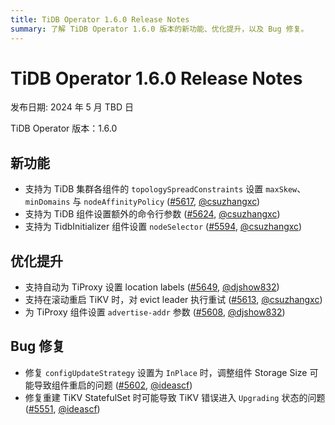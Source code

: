 ```yaml
---
title: TiDB Operator 1.6.0 Release Notes
summary: 了解 TiDB Operator 1.6.0 版本的新功能、优化提升，以及 Bug 修复。
---
```


# TiDB Operator 1.6.0 Release Notes

发布日期: 2024 年 5 月 TBD 日

TiDB Operator 版本：1.6.0

## 新功能

- 支持为 TiDB 集群各组件的 `topologySpreadConstraints` 设置 `maxSkew`、`minDomains` 与 `nodeAffinityPolicy` ([#5617](https://github.com/pingcap/tidb-operator/pull/5617), [@csuzhangxc](https://github.com/csuzhangxc))
- 支持为 TiDB 组件设置额外的命令行参数 ([#5624](https://github.com/pingcap/tidb-operator/pull/5624), [@csuzhangxc](https://github.com/csuzhangxc))
- 支持为 TidbInitializer 组件设置 `nodeSelector` ([#5594](https://github.com/pingcap/tidb-operator/pull/5594), [@csuzhangxc](https://github.com/csuzhangxc))

## 优化提升

- 支持自动为 TiProxy 设置 location labels ([#5649](https://github.com/pingcap/tidb-operator/pull/5649), [@djshow832](https://github.com/djshow832))
- 支持在滚动重启 TiKV 时，对 evict leader 执行重试 ([#5613](https://github.com/pingcap/tidb-operator/pull/5613), [@csuzhangxc](https://github.com/csuzhangxc))
- 为 TiProxy 组件设置 `advertise-addr` 参数 ([#5608](https://github.com/pingcap/tidb-operator/pull/5608), [@djshow832](https://github.com/djshow832))

## Bug 修复

- 修复 `configUpdateStrategy` 设置为 `InPlace` 时，调整组件 Storage Size 可能导致组件重启的问题 ([#5602](https://github.com/pingcap/tidb-operator/pull/5602), [@ideascf](https://github.com/ideascf))
- 修复重建 TiKV StatefulSet 时可能导致 TiKV 错误进入 `Upgrading` 状态的问题 ([#5551](https://github.com/pingcap/tidb-operator/pull/5551), [@ideascf](https://github.com/ideascf))
